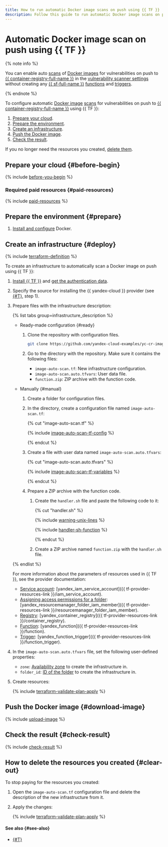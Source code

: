```yaml
---
title: How to run automatic Docker image scans on push using {{ TF }}
description: Follow this guide to run automatic Docker image scans on push to {{ container-registry-full-name }} using {{ TF }}.
---
```


# Automatic Docker image scan on push using {{ TF }}


{% note info %}

You can enable auto [scans](../../concepts/vulnerability-scanner.md) of [Docker images](../../concepts/docker-image.md) for vulnerabilities on push to [{{ container-registry-full-name }}](../../../container-registry/) in the [vulnerability scanner settings](../../operations/scanning-docker-image.md#automatically) without creating any [{{ sf-full-name }}](../../../functions/) [functions](../../../functions/concepts/function.md) and [triggers](../../../functions/concepts/trigger/index.md).

{% endnote %}

To configure automatic [Docker image](index.md) [scans](../../concepts/vulnerability-scanner.md) for vulnerabilities on push to [{{ container-registry-full-name }}](../../../container-registry/) using {{ TF }}:

1. [Prepare your cloud](#before-you-begin).
1. [Prepare the environment](#prepare).
1. [Create an infrastructure](#deploy).
1. [Push the Docker image](#download-image).
1. [Check the result](#check-result).

If you no longer need the resources you created, [delete them](#clear-out).

## Prepare your cloud {#before-begin}

{% include [before-you-begin](../../../_tutorials/_tutorials_includes/before-you-begin.md) %}

### Required paid resources {#paid-resources}

{% include [paid-resources](../../../_tutorials/_tutorials_includes/image-auto-scan/paid-resources.md) %}

## Prepare the environment {#prepare}

1. [Install and configure](../../operations/configure-docker.md) Docker.

## Create an infrastructure {#deploy}

{% include [terraform-definition](../../../_tutorials/_tutorials_includes/terraform-definition.md) %}

To create an infrastructure to automatically scan a Docker image on push using {{ TF }}:
1. [Install {{ TF }}](../../../tutorials/infrastructure-management/terraform-quickstart.md#install-terraform) and [get the authentication data](../../../tutorials/infrastructure-management/terraform-quickstart.md#get-credentials).
1. Specify the source for installing the {{ yandex-cloud }} provider (see [{#T}](../../../tutorials/infrastructure-management/terraform-quickstart.md#configure-provider), step 1).
1. Prepare files with the infrastructure description:

   {% list tabs group=infrastructure_description %}

   - Ready-made configuration {#ready}

     1. Clone the repository with configuration files.

        ```bash
        git clone https://github.com/yandex-cloud-examples/yc-cr-image-scanning
        ```

     1. Go to the directory with the repository. Make sure it contains the following files:
        * `image-auto-scan.tf`: New infrastructure configuration.
        * `image-auto-scan.auto.tfvars`: User data file.
        * `function.zip`: ZIP archive with the function code.

   - Manually {#manual}

     1. Create a folder for configuration files.
     1. In the directory, create a configuration file named `image-auto-scan.tf`:

        {% cut "image-auto-scan.tf" %}

        {% include [image-auto-scan-tf-config](../../../_tutorials/_tutorials_includes/image-auto-scan/tf-config.md) %}

        {% endcut %}

     1. Create a file with user data named `image-auto-scan.auto.tfvars`:

        {% cut "image-auto-scan.auto.tfvars" %}

        {% include [image-auto-scan-tf-variables](../../../_tutorials/_tutorials_includes/image-auto-scan/tf-variables.md) %}

        {% endcut %}

     1. Prepare a ZIP archive with the function code.
        1. Create the `handler.sh` file and paste the following code to it:

           {% cut "handler.sh" %}

           {% include [warning-unix-lines](../../../_tutorials/_tutorials_includes/warning-unix-lines.md) %}

           {% include [handler-sh-function](../../../_tutorials/_tutorials_includes/handler-sh-function.md) %}

           {% endcut %}

        1. Create a ZIP archive named `function.zip` with the `handler.sh` file.

   {% endlist %}

   For more information about the parameters of resources used in {{ TF }}, see the provider documentation:
   * [Service account](../../../iam/concepts/users/service-accounts.md): [yandex_iam_service_account]({{ tf-provider-resources-link }}/iam_service_account).
   * [Assigning access permissions for a folder](../../../iam/concepts/access-control/index.md#access-bindings): [yandex_resourcemanager_folder_iam_member]({{ tf-provider-resources-link }}/resourcemanager_folder_iam_member).
   * [Registry](../../../container-registry/concepts/registry.md): [yandex_container_registry]({{ tf-provider-resources-link }}/container_registry).
   * [Function](../../../functions/concepts/function.md): [yandex_function]({{ tf-provider-resources-link }}/function).
   * [Trigger](../../../functions/concepts/trigger/index.md): [yandex_function_trigger]({{ tf-provider-resources-link }}/function_trigger).

1. In the `image-auto-scan.auto.tfvars` file, set the following user-defined properties:
   * `zone`: [Availability zone](../../../overview/concepts/geo-scope.md) to create the infrastructure in.
   * `folder_id`: [ID of the folder](../../../resource-manager/operations/folder/get-id.md) to create the infrastructure in.

1. Create resources:

   {% include [terraform-validate-plan-apply](../../../_tutorials/_tutorials_includes/terraform-validate-plan-apply.md) %}

## Push the Docker image {#download-image}

{% include [upload-image](../../../_tutorials/_tutorials_includes/image-auto-scan/upload-image.md) %}

## Check the result {#check-result}

{% include [check-result](../../../_tutorials/_tutorials_includes/image-auto-scan/check-result.md) %}

## How to delete the resources you created {#clear-out}

To stop paying for the resources you created:

1. Open the `image-auto-scan.tf` configuration file and delete the description of the new infrastructure from it.
1. Apply the changes:

    {% include [terraform-validate-plan-apply](../../../_tutorials/_tutorials_includes/terraform-validate-plan-apply.md) %}

#### See also {#see-also}

* [{#T}](console.md)